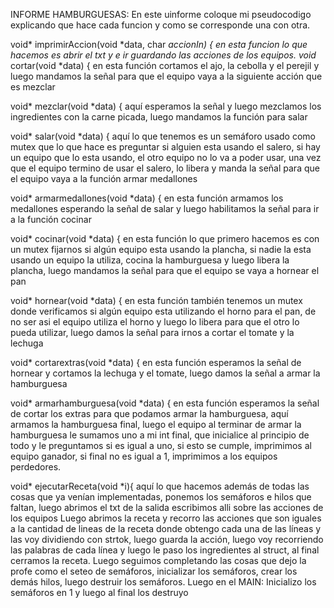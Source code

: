 INFORME HAMBURGUESAS:
En este uinforme coloque mi pseudocodigo explicando que hace cada funcion y como se corresponde una con otra.

void* imprimirAccion(void *data, char *accionIn) {
en esta funcion lo que hacemos es abrir el txt y e ir guardando las acciones de los equipos.
void* cortar(void *data) {
en esta función cortamos el ajo, la cebolla y el perejil y luego mandamos la señal para que el equipo vaya a la siguiente acción que es mezclar

void* mezclar(void *data) {
aquí esperamos la señal y luego mezclamos los ingredientes con la carne picada, luego mandamos la función para salar

void* salar(void *data) {
aquí lo que tenemos es un semáforo usado como mutex que lo que hace es preguntar si alguien esta usando el salero, si hay un equipo que lo esta usando, el otro equipo no lo va a poder usar, una vez que el equipo termino de usar el salero, lo libera y manda la señal para que el equipo vaya a la función armar medallones

void* armarmedallones(void *data) {
en esta función armamos los medallones esperando la señal de salar y luego habilitamos la señal para ir a la función cocinar

void* cocinar(void *data) {
en esta función lo que primero hacemos es con un mutex fijarnos si algún equipo esta usando la plancha, si nadie la esta usando un equipo la utiliza, cocina la hamburguesa y luego libera la plancha, luego mandamos la señal para que el equipo se vaya a hornear el pan

void* hornear(void *data) {
en esta función también tenemos un mutex donde verificamos si algún equipo esta utilizando el horno para el pan, de no ser asi el equipo utiliza el horno y luego lo libera para que el otro lo pueda utilizar, luego damos la señal para irnos a cortar el tomate y la lechuga

void* cortarextras(void *data) {
en esta función esperamos la señal de hornear y cortamos la lechuga y el tomate, luego damos la señal a armar la hamburguesa

void* armarhamburguesa(void *data) {
en esta función esperamos la señal de cortar los extras para que podamos armar la hamburguesa, aquí armamos la hamburguesa final, luego el equipo al terminar de armar la hamburguesa le sumamos uno a mi int final, que inicialice al principio de todo y le preguntamos si es igual a uno, si esto se cumple, imprimimos al equipo ganador, si final no es igual a 1, imprimimos a los equipos perdedores.

void* ejecutarReceta(void *i){
aquí lo que hacemos además de todas las cosas que ya venían implementadas, ponemos los semáforos e hilos que faltan, luego abrimos el txt de la salida escribimos alli sobre las acciones de los equipos 
 Luego abrimos la receta y recorro las acciones que son iguales a la cantidad de lineas de la receta donde obtengo  cada una de las líneas y las voy dividiendo con strtok, luego guarda la acción, luego voy recorriendo las palabras de cada línea y luego le paso los ingredientes al struct, al final cerramos la receta.
Luego seguimos completando las cosas que dejo la profe como el seteo de semáforos, inicializar los semáforos, crear los demás hilos, luego destruir los semáforos.
Luego en el MAIN:
Inicializo los semáforos en 1 y luego al final los destruyo  

